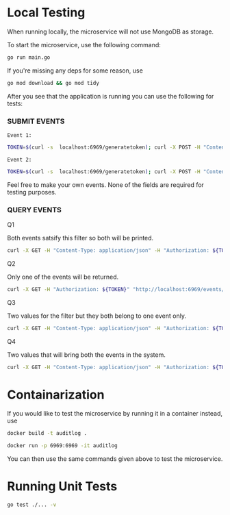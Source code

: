 # Local Testing

When running locally, the microservice will not use MongoDB as storage.

To start the microservice, use the following command:

```bash
go run main.go
```

If you're missing any deps for some reason, use
```bash 
go mod download && go mod tidy
```

After you see that the application is running you can use the following for tests:

### SUBMIT EVENTS

    Event 1:

```bash
TOKEN=$(curl -s  localhost:6969/generatetoken); curl -X POST -H "Content-Type: application/json" -H "Authorization: ${TOKEN}" -d '{ "SourceEventID": "987654", "SourceTimestamp": "2023-06-11T08:30:00Z", "CorrelationID": "a1b2c3d4", "SourceTimezone": "America/Los_Angeles", "SourceServiceName": "audit-service", "SourceServiceLocation": "San Francisco, USA", "SourceIpAddress": "192.168.0.1", "EventTags": { "env": "production", "category": "login" }, "EventDataHash": "1234567890abcdef", "EventDataVersion": "2.0", "EventData": { "username": "john_doe", "status": "success", "login_time": "2023-06-11T08:30:00Z", "ip_address": "192.168.0.100" } }' http://localhost:6969/events/submit;
```


    Event 2:

```bash
TOKEN=$(curl -s  localhost:6969/generatetoken); curl -X POST -H "Content-Type: application/json" -H "Authorization: ${TOKEN}" -d '{ "SourceEventID": "123456", "SourceTimestamp": "2023-06-12T12:00:00Z", "CorrelationID": "x1y2z3", "SourceTimezone": "Europe/London", "SourceServiceName": "audit-service", "SourceServiceLocation": "London, UK", "SourceIpAddress": "192.168.0.10", "EventTags": { "env": "development", "category": "logout" }, "EventDataHash": "abcdef1234567890", "EventDataVersion": "1.0", "EventData": { "username": "jane_doe", "status": "success", "login_time": "2023-06-12T12:00:00Z", "ip_address": "192.168.0.200" } }' http://localhost:6969/events/submit;
```

Feel free to make your own events. None of the fields are required for testing purposes.

### QUERY EVENTS 


Q1
    
Both events satsify this filter so both will be printed.
    
```bash 
curl -X GET -H "Content-Type: application/json" -H "Authorization: ${TOKEN}" "http://localhost:6969/events/query?SourceServiceName=audit-service"
```

Q2

Only one of the events will be returned.
    
```bash
curl -X GET -H "Authorization: ${TOKEN}" "http://localhost:6969/events/query?SourceEventID=987654"
```

Q3

Two values for the filter but they both belong to one event only.
    
```bash
curl -X GET -H "Content-Type: application/json" -H "Authorization: ${TOKEN}" "http://localhost:6969/events/query?SourceIpAddress=192.168.0.1&SourceEventID=987654"
```

Q4

Two values that will bring both the events in the system.

```bash
curl -X GET -H "Content-Type: application/json" -H "Authorization: ${TOKEN}" "http://localhost:6969/events/query?SourceServiceName=audit-service&SourceEventID=123456"
```

# Containarization

If you would like to test the microservice by running it in a container instead, use

```bash 
docker build -t auditlog .
```
```bash
docker run -p 6969:6969 -it auditlog
```

You can then use the same commands given above to test the microservice.

# Running Unit Tests

```bash
go test ./... -v
```